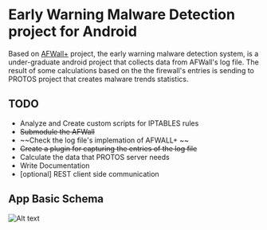 Early Warning Malware Detection project for Android 
=========

Based on [AFWall+] project, the early warning malware detection system, is a under-graduate android project that collects data from AFWall's log file. The result of some calculations based on the the firewall's entries is sending to PROTOS project that creates malware trends statistics. 

## TODO  

* Analyze and Create custom scripts for IPTABLES rules
* ~~Submodule the AFWall~~
* ~~Check the log file's implemation of AFWALL+ ~~
* ~~Create a plugin for capturing the entries of the log file~~
* Calculate the data that PROTOS server needs
* Write Documentation
* [optional] REST client side communication


## App Basic Schema  

![Alt text][UML]

[UML]:https://bitbucket.org/repo/bgL9j6/images/861665347-Early%20Warning%20System.png "UML schema"
[AFWall+]:https://github.com/ukanth/afwall